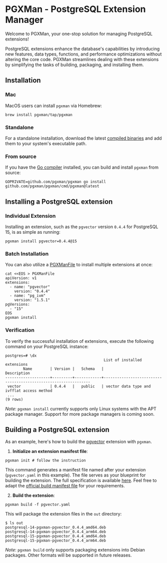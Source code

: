 # PGXMan - PostgreSQL Extension Manager

Welcome to PGXMan, your one-stop solution for managing PostgreSQL extensions!

PostgreSQL extensions enhance the database's capabilities by introducing new features, data types, functions, and performance optimizations without altering the core code. PGXMan streamlines dealing with these extensions by simplifying the tasks of building, packaging, and installing them.

## Installation

### Mac

MacOS users can install `pgxman` via Homebrew:

```console
brew install pgxman/tap/pgxman
```

### Standalone

For a standalone installation, download the latest [compiled binaries](https://github.com/pgxman/release/releases/) and add them to your system's executable path.

### From source

If you have the [Go compiler](https://go.dev/dl/) installed, you can build and install `pgxman` from source:

```console
GOPRIVATE=github.com/pgxman/pgxman go install github.com/pgxman/pgxman/cmd/pgxman@latest
```

## Installing a PostgreSQL extension

### Individual Extension

Installing an extension, such as the `pgvector` version `0.4.4` for PostgreSQL 15, is as simple as running:

```console
pgxman install pgvector=0.4.4@15
```

### Batch Installation

You can also utilize a [PGXManFile](PGXManFile.md) to install multiple extensions at once:

```console
cat <<EOS > PGXManFile
apiVersion: v1
extensions:
  - name: "pgvector"
    version: "0.4.4"
  - name: "pg_ivm"
    version: "1.5.1"
pgVersions:
  - "15"
EOS
pgxman install
```

### Verification

To verify the successful installation of extensions, execute the following command on your PostgreSQL instance:

```psql
postgres=# \dx
                                            List of installed extensions
        Name        | Version |   Schema   |                              Description
--------------------+---------+------------+----------------------------------------------------------------
 vector             | 0.4.4   |   public   | vector data type and ivfflat access method
 ...
(9 rows)
```

*Note*: `pgxman install` currently supports only Linux systems with the APT package manager. Support for more package managers is coming soon.

## Building a PostgreSQL extension

As an example, here's how to build the [pgvector](https://github.com/pgvector/pgvector) extension with `pgxman`.

1. **Initialize an extension manifest file**:

```console
pgxman init # follow the instruction
```

This command generates a manifest file named after your extension (`pgvector.yaml` in this example).
The file serves as your blueprint for building the extension.
The full specification is available [here](spec/buildkit.md).
Feel free to adapt the [official build manifest file](https://github.com/pgxman/buildkit/blob/main/buildkit/pgvector.yaml) for your requirements.

2. **Build the extension**:

```console
pgxman build -f pgvector.yaml
```

This will package the extension files in the `out` directory:

```console
$ ls out
postgresql-14-pgxman-pgvector_0.4.4_amd64.deb
postgresql-14-pgxman-pgvector_0.4.4_arm64.deb
postgresql-15-pgxman-pgvector_0.4.4_amd64.deb
postgresql-15-pgxman-pgvector_0.4.4_arm64.deb
```

*Note*: `pgxman build` only supports packaging extensions into Debian packages.
Other formats will be supported in future releases.

